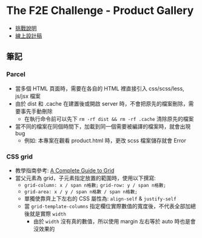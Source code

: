 # The F2E Challenge - Product Gallery

- [挑戰說明](https://www.facebook.com/groups/173311386703334/permalink/190069861694153/)
- [線上設計稿](http://bit.ly/2lxMFQC)

## 筆記
### Parcel
- 當多個 HTML 頁面時，需要在各自的 HTML 裡直接引入 css/scss/less, js/jsx 檔案
- 由於 dist 和 .cache 在建置後或開啟 server 時，不會把原先的檔案刪除，需要事先手動刪除
  - 在執行命令前可以先下 `rm -rf dist && rm -rf .cache` 清除原先的檔案
- 當不同的檔案在同個時間下，加載到同一個需要被編譯的檔案時，就會出現 bug
  - 例如: 本專案在觀看 product.html 時，更改 scss 檔案儲存就會 Error

### CSS grid
- 教學指南參考: [A Complete Guide to Grid](https://css-tricks.com/snippets/css/complete-guide-grid/#prop-grid-area)
- 當父元素為 grid，子元素指定放置的範圍時，使用以下撰寫:
  - `grid-column: x / span n格數;` `grid-row: y / span n格數;`
  - `grid-area: x / y / span n格數 / span n格數;`
  - 單獨使靠齊上下左右的 CSS 屬性為: `align-self` & `justify-self`
  - 當 `grid-template-columns` 指定欄位實際數值的寬度後，不代表全部加總後就是實際 `width`
    - 由於 `width` 沒有真的數值，所以使用 margin 左右等於 auto 時也是會沒效果的
